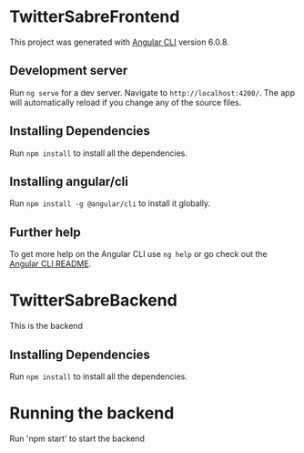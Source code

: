 # TwitterSabreFrontend

This project was generated with [Angular CLI](https://github.com/angular/angular-cli) version 6.0.8.

## Development server

Run `ng serve` for a dev server. Navigate to `http://localhost:4200/`. The app will automatically reload if you change any of the source files.


## Installing Dependencies

Run `npm install` to install all the dependencies.

## Installing angular/cli

Run `npm install -g @angular/cli` to install it globally.


## Further help

To get more help on the Angular CLI use `ng help` or go check out the [Angular CLI README](https://github.com/angular/angular-cli/blob/master/README.md).


# TwitterSabreBackend

This is the backend




## Installing Dependencies

Run `npm install` to install all the dependencies.

# Running the backend

Run 'npm start' to start the backend
